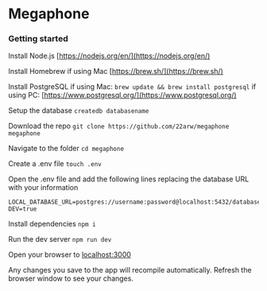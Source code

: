 # Megaphone

### Getting started

Install Node.js
[https://nodejs.org/en/](https://nodejs.org/en/)

Install Homebrew if using Mac
[https://brew.sh/](https://brew.sh/)

Install PostgreSQL
if using Mac: `brew update && brew install postgresql`
if using PC: [https://www.postgresql.org/](https://www.postgresql.org/)

Setup the database
`createdb databasename`

Download the repo
`git clone https://github.com/22arw/megaphone megaphone`

Navigate to the folder
`cd megaphone`

Create a .env file
`touch .env`

Open the .env file and add the following lines replacing the database URL with your information

```
LOCAL_DATABASE_URL=postgres://username:password@localhost:5432/databasename
DEV=true
```

Install dependencies
`npm i`

Run the dev server
`npm run dev`

Open your browser to [localhost:3000](localhost:3000)

Any changes you save to the app will recompile automatically. Refresh the browser window to see your changes.

